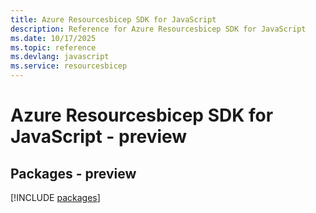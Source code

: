 ```yaml
---
title: Azure Resourcesbicep SDK for JavaScript
description: Reference for Azure Resourcesbicep SDK for JavaScript
ms.date: 10/17/2025
ms.topic: reference
ms.devlang: javascript
ms.service: resourcesbicep
---
```

# Azure Resourcesbicep SDK for JavaScript - preview
## Packages - preview
[!INCLUDE [packages](resourcesbicep-index.md)]